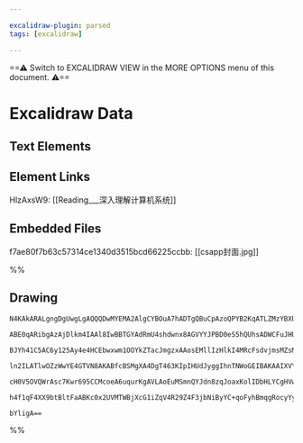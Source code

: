 ```yaml
---

excalidraw-plugin: parsed
tags: [excalidraw]

---
```

==⚠  Switch to EXCALIDRAW VIEW in the MORE OPTIONS menu of this document. ⚠==


# Excalidraw Data

## Text Elements
## Element Links
HlzAxsW9: [[Reading___深入理解计算机系统]]

## Embedded Files
f7ae80f7b63c57314ce1340d3515bcd66225ccbb: [[csapp封面.jpg]]

%%
## Drawing
```compressed-json
N4KAkARALgngDgUwgLgAQQQDwMYEMA2AlgCYBOuA7hADTgQBuCpAzoQPYB2KqATLZMzYBXUtiRoIACyhQ4zZAHoFAc0JRJQgEYA6bGwC2CgF7N6hbEcK4OCtptbErHALRY8RMpWdx8Q1TdIEfARcZgRmBShcZQUebQBGOJ4aOiCEfQQOKGZuAG1wMFAwYuh4cXRCfWikfhLGFnYuNAB2AFZ42sh61k4AOU4xbniAFniADgBmADYATgAGHhnOiEJm

ABE0qARibgAzAjDlkm4IAAl8IwBBTGYAdRmU4shdwnx8AGVYYJPBD0eS5hQUhsADWCFuJHU3D4BQEQNBCE+MG+El+x2WwL8kg44RyaA6sIgbDguGwahgQzmc2W1mUKNQ1MJmG4zgmo2WFLQzh4rTm2hmEzay0BwLBAGE2Pg2KQTkDrMwSYEsv9IJpSSDlJiOMQJVKZRI5RwFbglVAVRAKJDJEMZs1lpIEIRlNJoZNhQhttwZvNeXN4s0JstNcI4A

BJYh41C5AC6y125Ay4e4HCEbwxwm1OOYkZTacJmgzxAAosEMllIzHlkI4MRcFsdvjmsMZsMxlMeGMeFM5sNlkQOCCTrlcgAlEKODjKAD6M8Aj7aAU0VAGAugGPIwCF0YB070AXOaAb59APt+0ej5ql2DBDdQ+3wh0JgLrQkjEEQ2sIk/NL2CSYku2auAQYzmX80KYJmwVoAxGMR4jZOZiAmdpWk0bBiCmdseWwbBNE0c1mHccp8ieMACXw+JYVjQ

ln2ILATlwOZzWwYE4GTVN8AKABfcBSMgXA4DgT463KIpIHUdJyggIhnTNWoGEIBAKAAIXVYMhG1XVpROABiXZNK0/4IGwERTVDLZ9E+UUEBU/V0DU+IEGs6ydL00gDKM+ST0U5TJVUg1yCNRVMgkgpdP0vzDPSAAxV4Pi+ES0R2SSHKc9ITIRCFiChNAYRKeLgqMpKwSRekIBi+ygqyEL9BHYRnSzSNCMgLLSqMgB5EkyVgSlGUykqoDK0LOCgUL

cH0V5OVQWrAsc7Kwr695CCMcoeA6uqurKgAVLAoEuMSmnQYJdn8zqJoaxKolIDbHLYCgHVwM9c3wOLlqMottUuc7LvHKjXuKw7uqMl7gQoFayhOLVYoC7DgTeAANbhmhmKZJPByV8AATW4YZBW0ZpxiFAKjDYAxuAEroCCEebWPu76yoqpTiGq4HCx0zUSBmubGLzEomeIT4EAYtBWkkzmAFk2Aop7cE0YIzwvK8OdIEhzMJwlZMlM8IFIZQ1QAC

h4f1qF4XX9btBltFaABKc0x2UVMTWBjXcG1iZqV4R29Z4F3jbNiByYC+qoFyhBmqgRocyYyT40GhAx21Jhn2URWngwDhxcl7ggVJ5ZsCIXnUDThBliTjJU9IdPCWEKB+3KXPvZKOwACsEGwbJ3iTuBhdFpOJc9NBpbzgLSSDxgVvx/B45KWBEB+NJG8aWi7ygAxAYntBbr7NgTy788Dl7hP4wMd4p6Dzg9i3vtQg26fB+HtnmOKNiwBY/gIDfcJC

bYligA==
```
%%